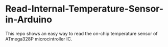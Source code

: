 # Read-Internal-Temperature-Sensor-in-Arduino
This repo shows an easy way to read the on-chip temperature sensor of ATmega328P microcintroller IC.
